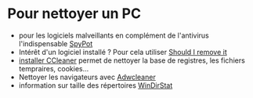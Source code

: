 # Pour nettoyer un PC

* pour les logiciels malveillants en complément de l'antivirus l'indispensable [SpyPot](http://cpc.cx/7NO)
* Intérêt d'un logiciel installé ? Pour cela utiliser [Should I remove it](http://cpc.cx/7NR)
* [installer CCleaner](http://cpc.cx/7NM) permet de nettoyer la base de registres, les fichiers tempraires, cookies...
* Nettoyer les navigateurs avec [Adwcleaner](http://cpc.cx/7PF)
* information sur taille des répertoires [WinDirStat](http://cpc.cx/7NP)

